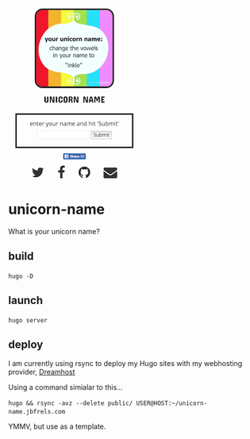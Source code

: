 ![Alt text](/static/images/github-screen.png?raw=true "Screenshot")

# unicorn-name
What is your unicorn name?

## build
`hugo -D`

## launch
`hugo server`

## deploy
I am currently using rsync to deploy my Hugo sites with my webhosting provider, [Dreamhost](https://dreamhost.com)

Using a command simialar to this...

`hugo && rsync -avz --delete public/ USER@HOST:~/unicorn-name.jbfrels.com`

YMMV, but use as a template.
